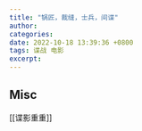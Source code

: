 ```yaml
---
title: "锅匠，裁缝，士兵，间谍"
author: 
categories: 
date: 2022-10-18 13:39:36 +0800
tags: 谍战 电影
excerpt: 
---
```









## Misc


[[谍影重重]]





